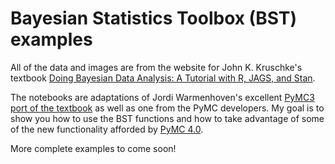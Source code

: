 # Bayesian Statistics Toolbox (BST) examples

All of the data and images are from the website for John K. Kruschke's textbook [Doing Bayesian Data Analysis: A Tutorial with R, JAGS, and Stan](https://sites.google.com/site/doingbayesiandataanalysis/).  

The notebooks are adaptations of Jordi Warmenhoven's excellent [PyMC3 port of the textbook](https://github.com/JWarmenhoven/DBDA-python) as well as one from the PyMC developers. My goal is to show you how to use the BST functions and how to take advantage of some of the new functionality afforded by [PyMC 4.0](https://www.pymc.io/welcome.html).   

More complete examples to come soon! 